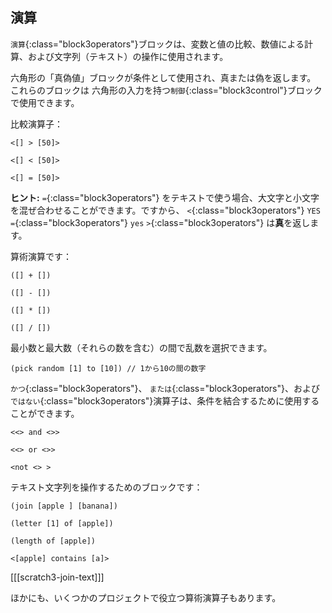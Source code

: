 ## 演算

`演算`{:class="block3operators"}ブロックは、変数と値の比較、数値による計算、および文字列（テキスト）の操作に使用されます。

六角形の「真偽値」ブロックが条件として使用され、真または偽を返します。 これらのブロックは 六角形の入力を持つ`制御`{:class="block3control"}ブロックで使用できます。

比較演算子：

```blocks3
<[] > [50]>

<[] < [50]>

<[] = [50]>
```

**ヒント:** `=`{:class="block3operators"} をテキストで使う場合、大文字と小文字を混ぜ合わせることができます。ですから、 `<`{:class="block3operators"} `YES` `=`{:class="block3operators"} `yes` `>`{:class="block3operators"} は**真**を返します。


算術演算です：

```blocks3
([] + [])

([] - [])

([] * [])

([] / [])
```

最小数と最大数（それらの数を含む）の間で乱数を選択できます。

```blocks3
(pick random [1] to [10]) // 1から10の間の数字
```

`かつ`{:class="block3operators"}、 `または`{:class="block3operators"}、および `ではない`{:class="block3operators"}演算子は、条件を結合するために使用することができます。

```blocks3
<<> and <>>

<<> or <>>

<not <> >
```

テキスト文字列を操作するためのブロックです：

```blocks3
(join [apple ] [banana])

(letter [1] of [apple])

(length of [apple])

<[apple] contains [a]>
```

[[[scratch3-join-text]]]

ほかにも、いくつかのプロジェクトで役立つ算術演算子もあります。
